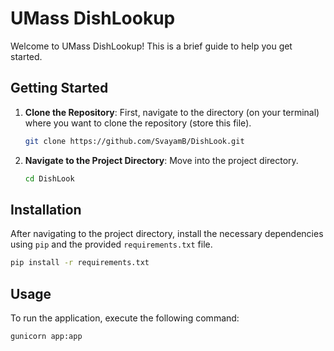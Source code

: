# UMass DishLookup

Welcome to UMass DishLookup! This is a brief guide to help you get started.

## Getting Started

1. **Clone the Repository**: First, navigate to the directory (on your terminal) where you want to clone the repository (store this file).
    ```bash
    git clone https://github.com/SvayamB/DishLook.git
    ```

2. **Navigate to the Project Directory**: Move into the project directory.
    ```bash
    cd DishLook
    ```

## Installation

After navigating to the project directory, install the necessary dependencies using `pip` and the provided `requirements.txt` file.

```bash
pip install -r requirements.txt
```
## Usage

To run the application, execute the following command:

```bash
gunicorn app:app
```

